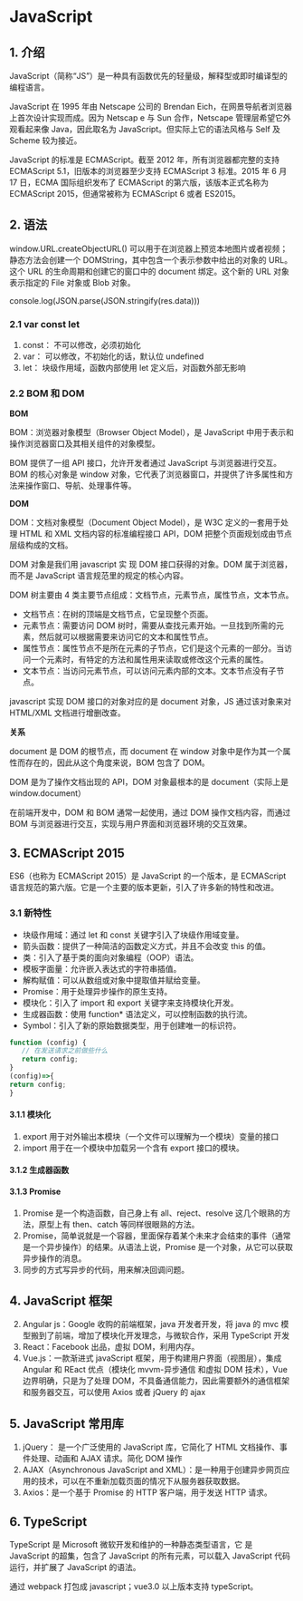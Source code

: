 # JavaScript

## 1. 介绍

JavaScript（简称“JS”）是一种具有函数优先的轻量级，解释型或即时编译型的编程语言。

JavaScript 在 1995 年由 Netscape 公司的 Brendan Eich，在网景导航者浏览器上首次设计实现而成。因为 Netscap e 与 Sun 合作，Netscape 管理层希望它外观看起来像 Java，因此取名为 JavaScript。但实际上它的语法风格与 Self 及 Scheme 较为接近。

JavaScript 的标准是 ECMAScript。截至 2012 年，所有浏览器都完整的支持 ECMAScript 5.1，旧版本的浏览器至少支持 ECMAScript 3 标准。2015 年 6 月 17 日，ECMA 国际组织发布了 ECMAScript 的第六版，该版本正式名称为 ECMAScript 2015，但通常被称为 ECMAScript 6 或者 ES2015。

## 2. 语法

window.URL.createObjectURL() 可以用于在浏览器上预览本地图片或者视频；
静态方法会创建一个 DOMString，其中包含一个表示参数中给出的对象的 URL。这个 URL 的生命周期和创建它的窗口中的 document 绑定。这个新的 URL 对象表示指定的 File 对象或 Blob 对象。

console.log(JSON.parse(JSON.stringify(res.data)))

### 2.1 var const let

1. const： 不可以修改，必须初始化
2. var： 可以修改，不初始化的话，默认位 undefined
3. let： 块级作用域，函数内部使用 let 定义后，对函数外部无影响

### 2.2 BOM 和 DOM

**BOM**

BOM：浏览器对象模型（Browser Object Model），是 JavaScript 中用于表示和操作浏览器窗口及其相关组件的对象模型。

BOM 提供了一组 API 接口，允许开发者通过 JavaScript 与浏览器进行交互。BOM 的核心对象是 window 对象，它代表了浏览器窗口，并提供了许多属性和方法来操作窗口、导航、处理事件等。

**DOM**

DOM：文档对象模型（Document Object Model），是 W3C 定义的一套用于处理 HTML 和 XML 文档内容的标准编程接口 API，DOM 把整个页面规划成由节点层级构成的文档。

DOM 对象是我们用 javascript 实 现 DOM 接口获得的对象。DOM 属于浏览器，而不是 JavaScript 语言规范里的规定的核心内容。

DOM 树主要由 4 类主要节点组成：文档节点，元素节点，属性节点，文本节点。

- 文档节点：在树的顶端是文档节点，它呈现整个页面。
- 元素节点：需要访问 DOM 树时，需要从查找元素开始。一旦找到所需的元素，然后就可以根据需要来访问它的文本和属性节点。
- 属性节点：属性节点不是所在元素的子节点，它们是这个元素的一部分。当访问一个元素时，有特定的方法和属性用来读取或修改这个元素的属性。
- 文本节点：当访问元素节点，可以访问元素内部的文本。文本节点没有子节点。

javascript 实现 DOM 接口的对象对应的是 document 对象，JS 通过该对象来对 HTML/XML 文档进行增删改查。

**关系**

document 是 DOM 的根节点，而 document 在 window 对象中是作为其一个属性而存在的，因此从这个角度来说，BOM 包含了 DOM。

DOM 是为了操作文档出现的 API，DOM 对象最根本的是 document（实际上是 window.document）

在前端开发中，DOM 和 BOM 通常一起使用，通过 DOM 操作文档内容，而通过 BOM 与浏览器进行交互，实现与用户界面和浏览器环境的交互效果。

## 3. ECMAScript 2015

ES6（也称为 ECMAScript 2015）是 JavaScript 的一个版本，是 ECMAScript 语言规范的第六版。它是一个主要的版本更新，引入了许多新的特性和改进。

### 3.1 新特性

- 块级作用域：通过 let 和 const 关键字引入了块级作用域变量。
- 箭头函数：提供了一种简洁的函数定义方式，并且不会改变 this 的值。
- 类：引入了基于类的面向对象编程（OOP）语法。
- 模板字面量：允许嵌入表达式的字符串插值。
- 解构赋值：可以从数组或对象中提取值并赋给变量。
- Promise：用于处理异步操作的原生支持。
- 模块化：引入了 import 和 export 关键字来支持模块化开发。
- 生成器函数：使用 function\* 语法定义，可以控制函数的执行流。
- Symbol：引入了新的原始数据类型，用于创建唯一的标识符。

```js
function (config) {
   // 在发送请求之前做些什么
   return config;
}
(config)=>{
return config;
}

```

#### 3.1.1 模块化

1. export 用于对外输出本模块（一个文件可以理解为一个模块）变量的接口
2. import 用于在一个模块中加载另一个含有 export 接口的模块。

#### 3.1.2 生成器函数

#### 3.1.3 Promise

1.  Promise 是一个构造函数，自己身上有 all、reject、resolve 这几个眼熟的方法，原型上有 then、catch 等同样很眼熟的方法。
2.  Promise，简单说就是一个容器，里面保存着某个未来才会结束的事件（通常是一个异步操作）的结果。从语法上说，Promise 是一个对象，从它可以获取异步操作的消息。
3.  同步的方式写异步的代码，用来解决回调问题。

## 4. JavaScript 框架

2. Angular js：Google 收购的前端框架，java 开发者开发，将 java 的 mvc 模型搬到了前端，增加了模块化开发理念，与微软合作，采用 TypeScript 开发
3. React：Facebook 出品，虚拟 DOM，利用内存。
4. Vue.js：一款渐进式 javaScript 框架，用于构建用户界面（视图层），集成 Angular 和 REact 优点（模块化 mvvm-异步通信 和虚拟 DOM 技术），Vue 边界明确，只是为了处理 DOM，不具备通信能力，因此需要额外的通信框架和服务器交互，可以使用 Axios 或者 jQuery 的 ajax

## 5. JavaScript 常用库

1. jQuery： 是一个广泛使用的 JavaScript 库，它简化了 HTML 文档操作、事件处理、动画和 AJAX 请求。简化 DOM 操作
2. AJAX（Asynchronous JavaScript and XML）：是一种用于创建异步网页应用的技术，可以在不重新加载页面的情况下从服务器获取数据。
3. Axios：是一个基于 Promise 的 HTTP 客户端，用于发送 HTTP 请求。

## 6. TypeScript

TypeScript 是 Microsoft 微软开发和维护的一种静态类型语言，它 是 JavaScript 的超集，包含了 JavaScript 的所有元素，可以载入 JavaScript 代码运行，并扩展了 JavaScript 的语法。

通过 webpack 打包成 javascript；vue3.0 以上版本支持 typeScript。
